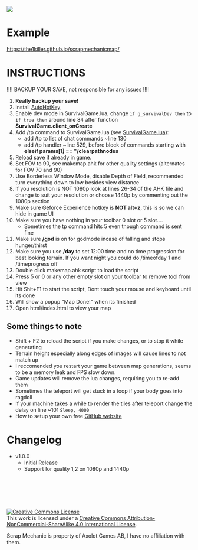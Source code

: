 <img src="https://i.imgur.com/orwkU5q.png" style="max-width:75%">

# Example
https://the1killer.github.io/scrapmechanicmap/

# INSTRUCTIONS

!!!! BACKUP YOUR SAVE, not responsible for any issues !!!!

1. **Really backup your save!**
1. Install [AutoHotKey]
1. Enable dev mode in SurvivalGame.lua, change `if g_survivalDev then`  to  `if true then` around line 84 after function **SurvivalGame.client_onCreate**
1. Add /tp command to SurvivalGame.lua (see [SurvivalGame.lua](./SurvivalGame.lua)):
    - add /tp to list of chat commands ~line 130
    - add /tp handler ~line 529, before block of commands starting with **elseif params[1] == "/clearpathnodes**
1. Reload save if already in game.
1. Set FOV to 90, see makemap.ahk for other quality settings (alternates for FOV 70 and 90)
1. Use Borderless Window Mode, disable Depth of Field, recommended turn everything down to low besides view distance
1. If you resolution is NOT 1080p look at lines 26-34 of the AHK file and change to suit your resolution or choose 1440p by commenting out the 1080p section
1. Make sure Geforce Experience hotkey is **NOT alt+z**, this is so we can hide in game UI
1. Make sure you have nothing in your toolbar 0 slot or 5 slot.... 
    - Sometimes the tp command hits 5 even though command is sent fine
1. Make sure **/god** is on for godmode incase of falling and stops hunger/thirst
1. Make sure you use **/day** to set 12:00 time and no time progression for best looking terrain. If you want night you could do /timeofday 1 and /timeprogress off
1. Double click makemap.ahk script to load the script
1. Press 5 or 0 or any other empty slot on your toolbar to remove tool from view
1. Hit Shit+F1 to start the script, Dont touch your mouse and keyboard until its done
1. Will show a popup "Map Done!" when its finished
1. Open html/index.html to view your map


## Some things to note
- Shift + F2 to reload the script if you make changes, or to stop it while generating
- Terrain height especially along edges of images will cause lines to not match up
- I reccomended you restart your game between map generations, seems to be a memory leak and FPS slow down.
- Game updates will remove the lua changes, requiring you to re-add them
- Sometimes the teleport will get stuck in a loop if your body goes into ragdoll
- If your machine takes a while to render the tiles after teleport change the delay on line ~101  `Sleep, 4000`
- How to setup your own free [GitHub website]


# Changelog
- v1.0.0
    - Initial Release
    - Support for quality 1,2 on 1080p and 1440p


<br/>
<br/>
<br/>
<br/>
<br/>
<a rel="license" href="http://creativecommons.org/licenses/by-nc-sa/4.0/"><img alt="Creative Commons License" style="border-width:0" src="https://i.creativecommons.org/l/by-nc-sa/4.0/88x31.png" /></a><br />This work is licensed under a <a rel="license" href="http://creativecommons.org/licenses/by-nc-sa/4.0/">Creative Commons Attribution-NonCommercial-ShareAlike 4.0 International License</a>.

Scrap Mechanic is property of Axolot Games AB, I have no affiliation with them.

[//]: # (Links)
[AutoHotKey]: https://www.autohotkey.com/
[GitHub website]: https://pages.github.com/